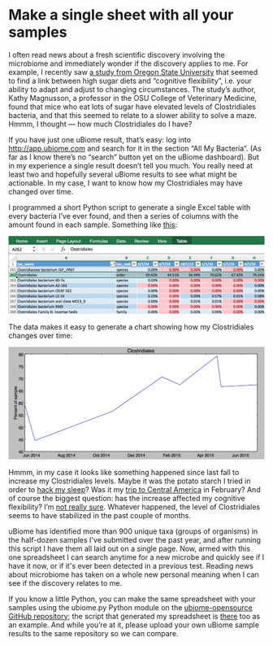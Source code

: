# Make a single sheet with all your samples

I often read news about a fresh scientific discovery involving the microbiome and immediately wonder if the discovery applies to me. For example, I recently saw [a study from Oregon State University](http://www.sciencedaily.com/releases/2015/06/150622182034.htm) that seemed to find a link between high sugar diets and “cognitive flexibility”, i.e. your ability to adapt and adjust to changing circumstances. The study’s author, Kathy Magnusson, a professor in the OSU College of Veterinary Medicine, found that mice who eat lots of sugar have elevated levels of Clostridiales bacteria, and that this seemed to relate to a slower ability to solve a maze. Hmmm, I thought — how much Clostridiales do I have?

If you have just one uBiome result, that’s easy: log into <http://app.ubiome.com> and search for it in the section “All My Bacteria”. (As far as I know there’s no “search” button yet on the uBiome dashboard). But in my experience a single result doesn’t tell you much. You really need at least two and hopefully several uBiome results to see what might be actionable. In my case, I want to know how my Clostridiales may have changed over time.

I programmed a short Python script to generate a single Excel table with every bacteria I’ve ever found, and then a series of columns with the amount found in each sample. Something like [this](https://github.com/ubiome-opensource/microbiome-data/blob/master/sprague/spragueResultsthruJun2015.xlsx):

![](./images/media/allResultsOneTable.jpeg)

The data makes it easy to generate a chart showing how my Clostridiales changes over time:

![](./images/media/spragueClostridiales.jpeg)

Hmmm, in my case it looks like something happened since last fall to increase my Clostridiales levels. Maybe it was the potato starch I tried in order to [hack my sleep](http://www.ubiomeblog.com/hacking-sleep/)? Was it my [trip to Central America](http://www.ubiomeblog.com/my-microbiome-in-the-jungle/) in February? And of course the biggest question: has the increase affected my cognitive flexibility? I’m [not really sure](http://blog.richardsprague.com/2015/07/my-qs15-slides.html). Whatever happened, the level of Clostridiales seems to have stabilized in the past couple of months.

uBiome has identified more than 900 unique taxa (groups of organisms) in the half-dozen samples I've submitted over the past year, and after running this script I have them all laid out on a single page. Now, armed with this one spreadsheet I can search anytime for a new microbe and quickly see if I have it now, or if it's ever been detected in a previous test. Reading news about microbiome has taken on a whole new personal meaning when I can see if the discovery relates to me.

If you know a little Python, you can make the same spreadsheet with your samples using the ubiome.py Python module on the [ubiome-opensource GitHub repository](https://github.com/ubiome-opensource); the script that generated my spreadsheet is [there](https://github.com/ubiome-opensource/microbiome-tools/blob/master/ubiomeSample.py) too as an example. And while you’re at it, please upload your own uBiome sample results to the same repository so we can compare.
